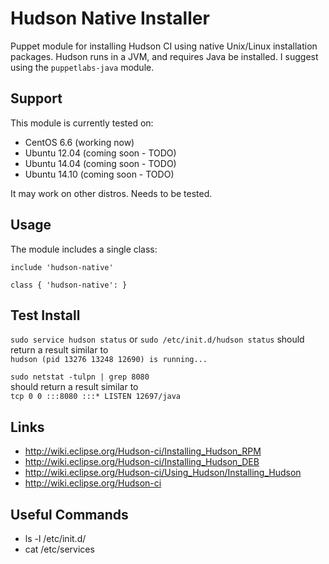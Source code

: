 # Hudson Native Installer #

Puppet module for installing Hudson CI using native Unix/Linux installation packages. 
Hudson runs in a JVM, and requires Java be installed. 
I suggest using the `puppetlabs-java` module.


## Support

This module is currently tested on:
* CentOS 6.6 (working now)
* Ubuntu 12.04 (coming soon - TODO)
* Ubuntu 14.04 (coming soon - TODO)
* Ubuntu 14.10 (coming soon - TODO)

It may work on other distros. Needs to be tested.

## Usage

The module includes a single class:

```puppet
include 'hudson-native'
```

```puppet
class { 'hudson-native': }
```

## Test Install
`sudo service hudson status` or `sudo /etc/init.d/hudson status`
should return a result similar to  
`hudson (pid 13276 13248 12690) is running...`  
  
`sudo netstat -tulpn | grep 8080`  
should return a result similar to  
`tcp 0 0 :::8080 :::* LISTEN 12697/java`

## Links
* http://wiki.eclipse.org/Hudson-ci/Installing_Hudson_RPM
* http://wiki.eclipse.org/Hudson-ci/Installing_Hudson_DEB
* http://wiki.eclipse.org/Hudson-ci/Using_Hudson/Installing_Hudson
* http://wiki.eclipse.org/Hudson-ci

## Useful Commands
* ls -l /etc/init.d/ 
* cat /etc/services